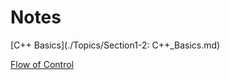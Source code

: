 # Notes

[C++ Basics](./Topics/Section1-2: C++_Basics.md)

[Flow of Control](./Topics/Section3:FlowOfControl.md)
